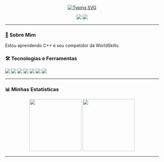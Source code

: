   <p align="center">
  <a href="https://git.io/typing-svg"><img src="https://readme-typing-svg.demolab.com?font=Fira+Code&weight=700&size=25&pause=1000&color=FFFFFF&center=true&vCenter=true&width=435&lines=Ol%C3%A1%2C+eu+sou+o+%5BJhuan%5D;Bem-vindo(a)+ao+meu+perfil" alt="Typing SVG" /></a>
</p>

<p align="center">
  <a href="mailto:jhuan.mcordeiro@gmail.com"><img src="https://img.shields.io/badge/Gmail-000000?style=for-the-badge&logo=gmail&logoColor=white" /></a>
  <a href="https://www.linkedin.com/in/jhuan-medeiros-974873286/" target="_blank"><img src="https://img.shields.io/badge/LinkedIn-000000?style=for-the-badge&logo=linkedin&logoColor=white" /></a>
</p>

---

### 🚀 Sobre Mim
<p>
  Estou aprendendo C++ e sou competidor da WorldSkills.
</p>

### 🛠️ Tecnologias e Ferramentas
<p align="left">
  <a href="#"><img src="https://img.shields.io/badge/C%2B%2B-000000?style=for-the-badge&logo=cplusplus&logoColor=white" /></a>
  <a href="#"><img src="https://img.shields.io/badge/Python-000000?style=for-the-badge&logo=python&logoColor=white" /></a>
  <a href="#"><img src="https://img.shields.io/badge/HTML5-000000?style=for-the-badge&logo=html5&logoColor=white" /></a>
  <a href="#"><img src="https://img.shields.io/badge/CSS3-000000?style=for-the-badge&logo=css3&logoColor=white" /></a>
  <a href="#"><img src="https://img.shields.io/badge/JavaScript-000000?style=for-the-badge&logo=javascript&logoColor=white" /></a>
  <a href="#"><img src="https://img.shields.io/badge/OpenCV-000000?style=for-the-badge&logo=opencv&logoColor=white" /></a>
  <a href="#"><img src="https://img.shields.io/badge/React-000000?style=for-the-badge&logo=react&logoColor=white" /></a>
</p>

---

### 📊 Minhas Estatísticas
<p align="center">
  <img height="170em" src="https://github-readme-stats.vercel.app/api?username=Jhuan-Medeiros&show_icons=true&bg_color=000000&border_color=FFFFFF&title_color=FFFFFF&text_color=FFFFFF&icon_color=FFFFFF&include_all_commits=true&count_private=true"/>
  <img height="170em" src="https://github-readme-stats.vercel.app/api/top-langs/?username=Jhuan-Medeiros&layout=compact&langs_count=7&bg_color=000000&border_color=FFFFFF&title_color=FFFFFF&text_color=FFFFFF"/>
</p>

---
